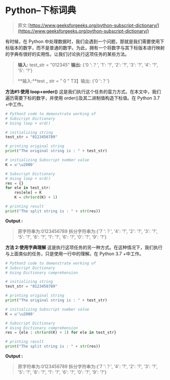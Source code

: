# Python–下标词典

> 原文:[https://www.geeksforgeeks.org/python-subscript-dictionary/](https://www.geeksforgeeks.org/python-subscript-dictionary/)

有时候，在 Python 中处理数据时，我们会遇到一个问题，那就是我们需要使用下标版本的数字，而不是普通的数字。为此，拥有一个将数字与其下标版本进行映射的字典有很好的实用性。让我们讨论执行这项任务的某些方法。

> **输入:** test_str = "012345"
> **输出:** {'0 ':？', '1': '?', '2': '?', '3': '?', '4': '?', '5': '?'}
> 
> **输入:**test _ str = " 0 "
> T3】输出: {'0 ':？'}

**方法#1:使用 loop+order()**
这是我们执行这个任务的蛮力方式。在本文中，我们遍历需要下标的数字，并使用 order()及其二进制值构造下标值。在 Python 3.7 +中工作。

```py
# Python3 code to demonstrate working of 
# Subscript Dictionary
# Using loop + ord()

# initializing string
test_str = "0123456789"

# printing original string
print("The original string is : " + test_str)

# initializing Subscript number value
K = u'\u2080'

# Subscript Dictionary
# Using loop + ord()
res = {}
for ele in test_str:
    res[ele] = K
    K = chr(ord(K) + 1)

# printing result 
print("The split string is : " + str(res)) 
```

**Output :**

> 原字符串为:0123456789
> 拆分字符串为:{'7 ':？', '4': '?', '2': '?', '3': '?', '5': '?', '8': '?', '1': '?', '6': '?', '0': '?', '9': '?'}

**方法 2:使用字典理解**
这是执行这项任务的另一种方式。在这种情况下，我们执行与上面类似的任务，只是使用一行中的理解。在 Python 3.7 +中工作。

```py
# Python3 code to demonstrate working of 
# Subscript Dictionary
# Using Dictionary comprehension

# initializing string
test_str = "0123456789"

# printing original string
print("The original string is : " + test_str)

# initializing Subscript number value
K = u'\u2080'

# Subscript Dictionary
# Using Dictionary comprehension
res = {ele : chr(ord(K) + 1) for ele in test_str}

# printing result 
print("The split string is : " + str(res)) 
```

**Output :**

> 原字符串为:0123456789
> 拆分字符串为:{'7 ':？', '4': '?', '2': '?', '3': '?', '5': '?', '8': '?', '1': '?', '6': '?', '0': '?', '9': '?'}